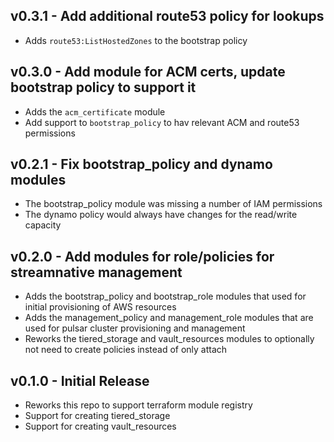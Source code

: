 ## v0.3.1 - Add additional route53 policy for lookups

* Adds `route53:ListHostedZones` to the bootstrap policy

## v0.3.0 - Add module for ACM certs, update bootstrap policy to support it

* Adds the `acm_certificate` module
* Add support to `bootstrap_policy` to hav relevant ACM and route53 permissions

## v0.2.1 - Fix bootstrap_policy and dynamo modules

* The bootstrap_policy module was missing a number of IAM permissions
* The dynamo policy would always have changes for the read/write capacity

## v0.2.0 - Add modules for role/policies for streamnative management

* Adds the bootstrap_policy and bootstrap_role modules that
  used for initial provisioning of AWS resources
* Adds the management_policy and management_role modules
  that are used for pulsar cluster provisioning and management
* Reworks the tiered_storage and vault_resources modules to optionally not
  need to create policies instead of only attach

## v0.1.0 - Initial Release

* Reworks this repo to support terraform module registry
* Support for creating tiered_storage
* Support for creating vault_resources
